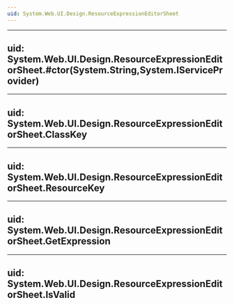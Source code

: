 ```yaml
---
uid: System.Web.UI.Design.ResourceExpressionEditorSheet
---
```


---
uid: System.Web.UI.Design.ResourceExpressionEditorSheet.#ctor(System.String,System.IServiceProvider)
---

---
uid: System.Web.UI.Design.ResourceExpressionEditorSheet.ClassKey
---

---
uid: System.Web.UI.Design.ResourceExpressionEditorSheet.ResourceKey
---

---
uid: System.Web.UI.Design.ResourceExpressionEditorSheet.GetExpression
---

---
uid: System.Web.UI.Design.ResourceExpressionEditorSheet.IsValid
---
